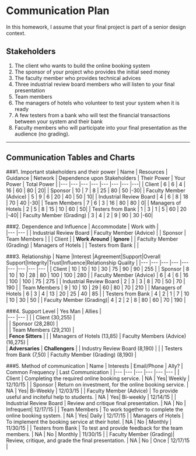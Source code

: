 # Communication Plan
In this homework, I assume that your final project is part of a senior design context. 

## Stakeholders
1. The client who wants to build the online booking system
2. The sponsor of your project who provides the initial seed money
3. The faculty member who provides technical advices
4. Three industrial review board members who will listen to your final presentation
5. Team members
6. The managers of hotels who volunteer to test your system when it is ready
7. A few testers from a bank who will test the financial transactions between your system and their bank 
8. Faculty members who will participate into your final presentation as the audience (no grading).

-----

## Communication Tables and Charts
###1. Important stakeholders and their power
| Name                      | Resources   |  Guidance | Network |  Dependence upon Stakeholders |  Their Power  | Your Power  | Total Power |
|---                        |---          |---        |---      |---                            |---            |---      |---|
| Client                    |     6       |     6     |    4    |               16              |       60      |     80  | 20|
| Sponsor                   |     10      |     7     |    8    |               25              |       80      |     50  |-30|
| Faculty Member (Advice)   |     5       |     9     |    6    |               20              |       40      |     50  | 10|
| Industrial Review Board   |     4       |     6     |    8    |               18              |       70      |     40  |-30|
| Team Members              |     7       |     6     |    3    |               16              |       80      |     80  |  0|
| Managers of Hotels        |     2       |     5     |    8    |               15              |       10      |     60  | 50|
| Testers from Bank         |     1       |     3     |    1    |               5               |       60      |     20  |-40|
| Faculty Member (Grading)  |     3       |     4     |    2    |               9               |       90      |     30  |-60|


###2. Dependence and Influence
|  Accommodate              |      Work with          |  
|---                        |---                      |
| Industrial Review Board   | Faculty Member (Advice) | 
| Sponsor                   | Team Members            | 
|                           | Client                  | 
| **Work Around**           | **Ignore**              | 
| Factulty Member (Grading) | Managers of Hotels      | 
| Testers from Bank         |                         | 

###3. Relationship
| Name                    |Interest |Agreement|Support|Overall Support|Integrity|Trust|Influence|Relationship Quality |
|---                      |---      |---      |---    |---            |---      |---  |---      |---                  |
| Client                  |   10    |   10    |  10   |       30      |   75    | 90  |   90    |         255         |
| Sponsor                 |   8     |   10    |  10   |       28      |   80    | 100 |   100   |         280         |
| Faculty Member (Advice) |   6     |   4     |  6    |       16      |   100   | 100 |   75    |         275         |
| Industrial Review Board |   2     |   3     |  3    |       8       |   70    | 50  |   70    |         190         |
| Team Members            |   9     |   10    |  10   |       29      |   60    | 80  |   70    |         210         |
| Managers of Hotels      |   6     |   3     |  4    |       13      |   20    | 25  |   40    |         85          |
| Testers from Bank       |   4     |   2     |  1    |       7       |   10    | 10  |   30    |         50          |
| Faculty Member (Grading)|   4     |   2     |  2    |       8       |   80    | 60  |   70    |         190         |

###4. Support Level
|  Yes Man                      |       Allies                      |  
|---                            |---                                |
|                               | Client (30,255)                   |   
|                               | Sponsor (28,280)                  |   
|                               | Team Members (29,210)             |    
| **Fence Sitters**             |                                   | 
| Managers of Hotels (13,85)    | Faculty Members (Advice) (16,275) |  
| **Adversaries**               |   **Challengers**                 | 
| Industry Review Board (8,190) |                                   |
| Testers from Bank (7,50)      | Factulty Member (Grading) (8,190) |

###5. Method of communication
| Name                    | Interests | Email/Phone | Ally? | Common Frequency  | Last Communication                  |
|---                      |---                                                      |---  |--- |---        |---       |
| Client                  | Completing the required online booking service.         | NA  | Yes| Weekly    | 12/10/15 |
| Sponsor                 | Return on investment, for the online booking service.   | NA  | Yes| Bi-Weekly | 12/03/15 |
| Faculty Member (Advice) | To provide useful and inciteful help to students.       | NA  | Yes| Bi-weekly | 12/14/15 |
| Industrial Review Board | Review and critique final presentation.                 | NA  | No | Infrequent| 12/17/15 |
| Team Members            | To work together to complete the online booking system. | NA  | Yes| Daily     | 12/17/15 |
| Managers of Hotels      | To implement the booking service at their hotel.        | NA  | No | Monthly   | 11/30/15 |
| Testers from Bank       | To test and provide feedback for the team members.      | NA  | No | Monthly   | 11/30/15 |
| Faculty Member (Grading)| Review, critique, and grade the final presentation.     | NA  | No | Once      | 12/17/15 |
